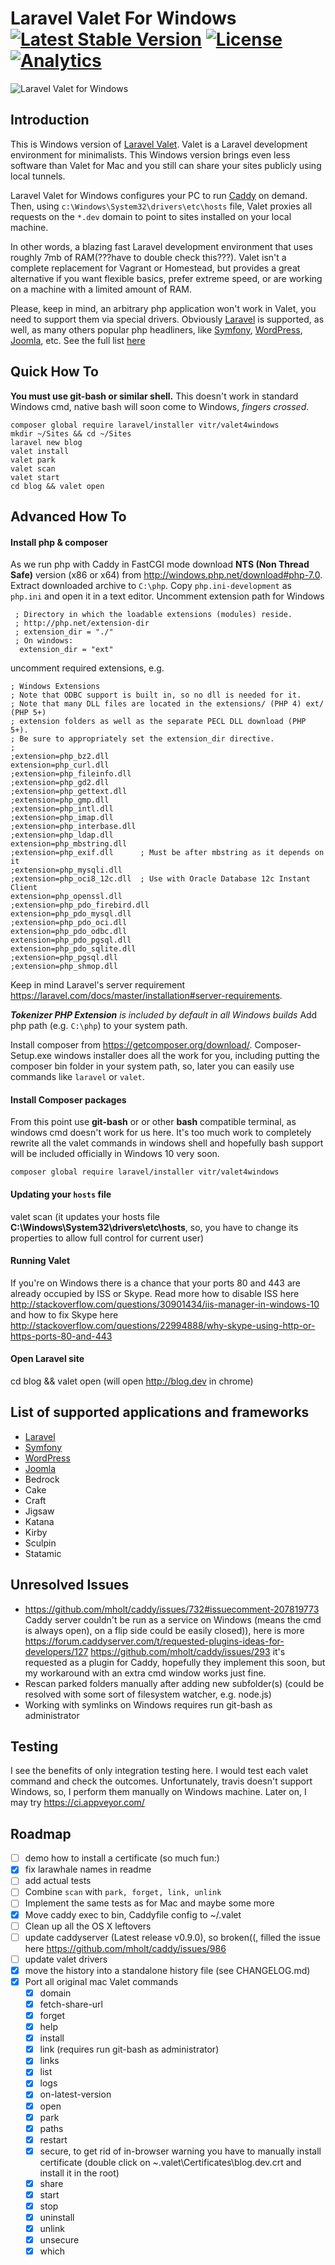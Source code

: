 # Laravel Valet For Windows [![Latest Stable Version](https://poser.pugx.org/vitr/valet4windows/v/stable?format=flat-square)](https://packagist.org/packages/vitr/valet4windows) [![License](https://poser.pugx.org/vitr/valet4windows/license.svg?format=flat-square)](https://packagist.org/packages/vitr/valet4windows) [![Analytics](https://vitr-analytics.appspot.com/UA-75628680-1/valet4windows?flat-gif&useReferer)](https://github.com/vitr/google-analytics-beacon)

![Laravel Valet for Windows](https://cloud.githubusercontent.com/assets/2770290/17275120/52b52a80-5740-11e6-9e5a-22c4dfa5a977.png)

## Introduction
This is Windows version of [Laravel Valet](https://github.com/laravel/valet). Valet is a Laravel development environment for minimalists. This Windows version brings even less software than Valet for Mac and you still can share your sites publicly using local tunnels.

Laravel Valet for Windows configures your PC to run [Caddy](https://caddyserver.com/) on demand. Then, using `c:\Windows\System32\drivers\etc\hosts` file, Valet proxies all requests on the `*.dev` domain to point to sites installed on your local machine.

In other words, a blazing fast Laravel development environment that uses roughly 7mb of RAM(???have to double check this???). Valet isn't a complete replacement for Vagrant or Homestead, but provides a great alternative if you want flexible basics, prefer extreme speed, or are working on a machine with a limited amount of RAM.

Please, keep in mind, an arbitrary php application won't work in Valet, you need to support them via special drivers. Obviously [Laravel](https://laravel.com/) is supported, as well, as many others popular php headliners, like [Symfony](https://symfony.com/), [WordPress](https://wordpress.org/), [Joomla](https://www.joomla.org/), etc. See the full list [here](#list-of-supported-applications-and-frameworks)

## Quick How To
**You must use git-bash or similar shell.** This doesn't work in standard Windows cmd, native bash will soon come to Windows, _fingers crossed_. 
```
composer global require laravel/installer vitr/valet4windows
mkdir ~/Sites && cd ~/Sites
laravel new blog
valet install
valet park
valet scan 
valet start
cd blog && valet open 
```
## Advanced How To
#### Install php & composer
As we run php with Caddy in FastCGI mode download **NTS (Non Thread Safe)** version (x86 or x64) from http://windows.php.net/download#php-7.0. Extract downloaded archive to `C:\php`.
Copy `php.ini-development` as `php.ini` and open it in a text editor. Uncomment extension path for Windows
```
 ; Directory in which the loadable extensions (modules) reside.
 ; http://php.net/extension-dir
 ; extension_dir = "./"
 ; On windows:
  extension_dir = "ext"
```  
uncomment required extensions, e.g.  
```
; Windows Extensions
; Note that ODBC support is built in, so no dll is needed for it.
; Note that many DLL files are located in the extensions/ (PHP 4) ext/ (PHP 5+)
; extension folders as well as the separate PECL DLL download (PHP 5+).
; Be sure to appropriately set the extension_dir directive.
;
;extension=php_bz2.dll
extension=php_curl.dll
;extension=php_fileinfo.dll
;extension=php_gd2.dll
;extension=php_gettext.dll
;extension=php_gmp.dll
;extension=php_intl.dll
;extension=php_imap.dll
;extension=php_interbase.dll
;extension=php_ldap.dll
extension=php_mbstring.dll
;extension=php_exif.dll      ; Must be after mbstring as it depends on it
;extension=php_mysqli.dll
;extension=php_oci8_12c.dll  ; Use with Oracle Database 12c Instant Client
extension=php_openssl.dll
;extension=php_pdo_firebird.dll
extension=php_pdo_mysql.dll
;extension=php_pdo_oci.dll
extension=php_pdo_odbc.dll
extension=php_pdo_pgsql.dll
extension=php_pdo_sqlite.dll
;extension=php_pgsql.dll
;extension=php_shmop.dll
```
Keep in mind Laravel's server requirement https://laravel.com/docs/master/installation#server-requirements.

_**Tokenizer PHP Extension** is included by default in all Windows builds_
Add php path (e.g. `C:\php`) to your system path.

Install composer from https://getcomposer.org/download/.
Composer-Setup.exe windows installer does all the work for you, including putting the composer bin folder in your system path, so, later you can easily use commands like `laravel` or `valet`.

#### Install Composer packages
From this point use **git-bash** or or other **bash** compatible terminal, as windows cmd doesn't work for us here. It's too much work to completely rewrite all the valet commands in windows shell and hopefully bash support will be included officially in Windows 10 very soon. 
```
composer global require laravel/installer vitr/valet4windows
```
#### Updating your `hosts` file
valet scan 
(it updates your hosts file **C:\Windows\System32\drivers\etc\hosts**, so,
you have to change its properties to allow full control for current user)

#### Running Valet
If you're on Windows there is a chance that your ports 80 and 443 are already occupied by ISS or Skype.
Read more how to disable ISS here http://stackoverflow.com/questions/30901434/iis-manager-in-windows-10
and how to fix Skype here http://stackoverflow.com/questions/22994888/why-skype-using-http-or-https-ports-80-and-443  

#### Open Laravel site 
cd blog && valet open 
(will open http://blog.dev in chrome)

## List of supported applications and frameworks
- [Laravel](https://laravel.com/)
- [Symfony](https://symfony.com/) 
- [WordPress](https://wordpress.org/) 
- [Joomla](https://www.joomla.org/)
- Bedrock
- Cake
- Craft
- Jigsaw
- Katana
- Kirby
- Sculpin
- Statamic




## Unresolved Issues
* https://github.com/mholt/caddy/issues/732#issuecomment-207819773
Caddy server couldn't be run as a service on Windows (means the cmd is always open), on a flip side could be easily closed)), here is more
https://forum.caddyserver.com/t/requested-plugins-ideas-for-developers/127
https://github.com/mholt/caddy/issues/293
it's requested as a plugin for Caddy, hopefully they implement this soon,
but my workaround with an extra cmd window works just fine.
* Rescan parked folders manually after adding new subfolder(s) (could be resolved with some sort of filesystem watcher, e.g. node.js)
* Working with symlinks on Windows requires run git-bash as administrator

## Testing
I see the benefits of only integration testing here. I would test each valet command and check the outcomes. Unfortunately, travis doesn't support Windows, so, I perform them manually on Windows machine. Later on, I may try https://ci.appveyor.com/

## Roadmap
- [ ] demo how to install a certificate (so much fun:)
- [x] fix larawhale names in readme
- [ ] add actual tests
- [ ] Combine `scan` with `park, forget, link, unlink`
- [ ] Implement the same tests as for Mac and maybe some more
- [x] Move caddy exec to bin, Caddyfile config to ~/.valet
- [ ] Clean up all the OS X leftovers
- [ ] update caddyserver (Latest release  v0.9.0), so broken((, filled the issue here https://github.com/mholt/caddy/issues/986
- [ ] update valet drivers
- [x] move the history into a standalone history file (see CHANGELOG.md)
- [x] Port all original mac Valet commands
    - [x] domain 
    - [x] fetch-share-url 
    - [x] forget 
    - [x] help 
    - [x] install 
    - [x] link (requires run git-bash as administrator)
    - [x] links 
    - [x] list 
    - [x] logs 
    - [x] on-latest-version 
    - [x] open 
    - [x] park 
    - [x] paths 
    - [x] restart 
    - [x] secure, to get rid of in-browser warning you have to manually install certificate (double click on ~\.valet\Certificates\blog.dev.crt and install it in the root) 
    - [x] share 
    - [x] start      
    - [x] stop 
    - [x] uninstall 
    - [x] unlink 
    - [x] unsecure 
    - [x] which 